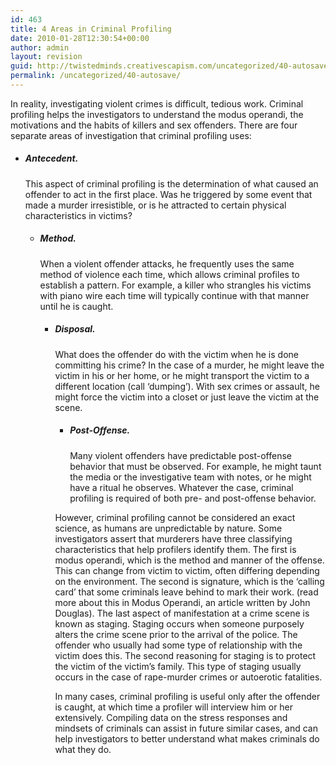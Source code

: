 ```yaml
---
id: 463
title: 4 Areas in Criminal Profiling
date: 2010-01-28T12:30:54+00:00
author: admin
layout: revision
guid: http://twistedminds.creativescapism.com/uncategorized/40-autosave/
permalink: /uncategorized/40-autosave/
---
```

<p class="dropcap-first">
  In reality, investigating violent crimes is difficult, tedious work. Criminal profiling helps the investigators to understand the modus operandi, the motivations and the habits of killers and sex offenders. There are four separate areas of investigation that criminal profiling uses:
</p>

  * ##### Antecedent.
    
    This aspect of criminal profiling is the determination of what caused an offender to act in the first place. Was he triggered by some event that made a murder irresistible, or is he attracted to certain physical characteristics in victims?</li> 
    
      * ##### Method.
        
        When a violent offender attacks, he frequently uses the same method of violence each time, which allows criminal profiles to establish a pattern. For example, a killer who strangles his victims with piano wire each time will typically continue with that manner until he is caught.</li> 
        
          * ##### Disposal.
            
            What does the offender do with the victim when he is done committing his crime? In the case of a murder, he might leave the victim in his or her home, or he might transport the victim to a different location (call &#8216;dumping&#8217;). With sex crimes or assault, he might force the victim into a closet or just leave the victim at the scene.</li> 
            
              * ##### Post-Offense.
                
                Many violent offenders have predictable post-offense behavior that must be observed. For example, he might taunt the media or the investigative team with notes, or he might have a ritual he observes. Whatever the case, criminal profiling is required of both pre- and post-offense behavior.</li> </ul> 
                
                However, criminal profiling cannot be considered an exact science, as humans are unpredictable by nature. Some investigators assert that murderers have three classifying characteristics that help profilers identify them. The first is modus operandi, which is the method and manner of the offense. This can change from victim to victim, often differing depending on the environment. The second is signature, which is the &#8216;calling card&#8217; that some criminals leave behind to mark their work. (read more about this in Modus Operandi, an article written by John Douglas). The last aspect of manifestation at a crime scene is known as staging. Staging occurs when someone purposely alters the crime scene prior to the arrival of the police. The offender who usually had some type of relationship with the victim does this. The second reasoning for staging is to protect the victim of the victim&#8217;s family. This type of staging usually occurs in the case of rape-murder crimes or autoerotic fatalities. 
                
                In many cases, criminal profiling is useful only after the offender is caught, at which time a profiler will interview him or her extensively. Compiling data on the stress responses and mindsets of criminals can assist in future similar cases, and can help investigators to better understand what makes criminals do what they do.